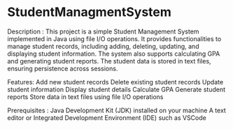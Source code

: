 # StudentManagmentSystem
Description :
This project is a simple Student Management System implemented in Java using file I/O operations. It provides functionalities to manage student records, including adding, deleting, updating, and displaying student information. The system also supports calculating GPA and generating student reports. The student data is stored in text files, ensuring persistence across sessions.

Features:
Add new student records
Delete existing student records
Update student information
Display student details
Calculate GPA
Generate student reports
Store data in text files using file I/O operations

Prerequisites :
Java Development Kit (JDK) installed on your machine
A text editor or Integrated Development Environment (IDE) such as VSCode
